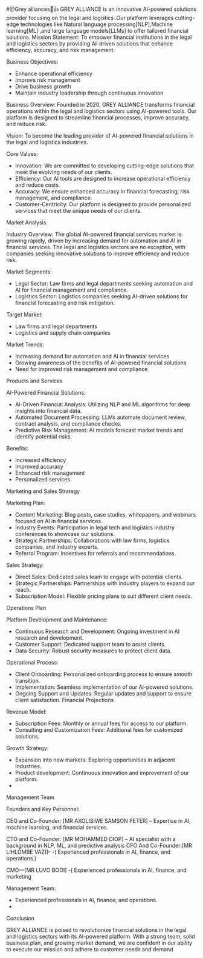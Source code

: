 #@Grey alliances💪👍
GREY ALLIANCE is an innovative  AI-powered solutions provider focusing on the legal and logistics .Our platform leverages cutting-edge technologies like Natural language processing[NLP],Machine learning[ML] ,and large language models[LLMs] to offer tailored financial solutions.
Mission Statement:
To empower financial institutions in the legal and logistics sectors by providing AI-driven solutions that enhance efficiency, accuracy, and risk management.

Business Objectives:

- Enhance operational efficiency
- Improve risk management
- Drive business growth
- Maintain industry leadership through continuous innovation


Business Overview:
Founded in 2020, GREY ALLIANCE transforms financial operations within the legal and logistics sectors using AI-powered tools. Our platform is designed to streamline financial processes, improve accuracy, and reduce risk.

Vision:
To become the leading provider of AI-powered financial solutions in the legal and logistics industries.

Core Values:

- Innovation: We are committed to developing cutting-edge solutions that meet the evolving needs of our clients.
- Efficiency: Our AI tools are designed to increase operational efficiency and reduce costs.
- Accuracy: We ensure enhanced accuracy in financial forecasting, risk management, and compliance.
- Customer-Centricity: Our platform is designed to provide personalized services that meet the unique needs of our clients.

 Market Analysis

Industry Overview:
The global AI-powered financial services market is growing rapidly, driven by increasing demand for automation and AI in financial services. The legal and logistics sectors are no exception, with companies seeking innovative solutions to improve efficiency and reduce risk.

Market Segments:

- Legal Sector: Law firms and legal departments seeking automation and AI for financial management and compliance.
- Logistics Sector: Logistics companies seeking AI-driven solutions for financial forecasting and risk mitigation.

Target Market:

- Law firms and legal departments
- Logistics and supply chain companies

Market Trends:

- Increasing demand for automation and AI in financial services
- Growing awareness of the benefits of AI-powered financial solutions
- Need for improved risk management and compliance

 Products and Services

AI-Powered Financial Solutions:

- AI-Driven Financial Analysis: Utilizing NLP and ML algorithms for deep insights into financial data.
- Automated Document Processing: LLMs automate document review, contract analysis, and compliance checks.
- Predictive Risk Management: AI models forecast market trends and identify potential risks.

Benefits:

- Increased efficiency
- Improved accuracy
- Enhanced risk management
- Personalized services

 Marketing and Sales Strategy

Marketing Plan:

- Content Marketing: Blog posts, case studies, whitepapers, and webinars focused on AI in financial services.
- Industry Events: Participation in legal tech and logistics industry conferences to showcase our solutions.
- Strategic Partnerships: Collaborations with law firms, logistics companies, and industry experts.
- Referral Program: Incentives for referrals and recommendations.

Sales Strategy:

- Direct Sales: Dedicated sales team to engage with potential clients.
- Strategic Partnerships: Partnerships with industry players to expand our reach.
- Subscription Model: Flexible pricing plans to suit different client needs.

 Operations Plan

Platform Development and Maintenance:

- Continuous Research and Development: Ongoing investment in AI research and development.
- Customer Support: Dedicated support team to assist clients.
- Data Security: Robust security measures to protect client data.

Operational Process:

- Client Onboarding: Personalized onboarding process to ensure smooth transition.
- Implementation: Seamless implementation of our AI-powered solutions.
- Ongoing Support and Updates: Regular updates and support to ensure client satisfaction.
 Financial Projections

Revenue Model:

- Subscription Fees: Monthly or annual fees for access to our platform.
- Consulting and Customization Fees: Additional fees for customized solutions.



Growth Strategy:

- Expansion into new markets: Exploring opportunities in adjacent industries.
- Product development: Continuous innovation and improvement of our platform.
- 
Management Team

Founders and Key Personnel:

CEO and Co-Founder: [MR AXOLISIWE SAMSON PETER] – Expertise in AI, machine learning, and financial services.

CTO and Co-Founder: [MR MOHAMMED DIOP] – AI specialist with a background in NLP, ML, and predictive analysis
CFO And Co-Founder:[MR LIHLOMBE VAZI]- -( Experienced professionals in AI, finance, and operations.)

  CMO—[MR LUVO BOOI] -( Experienced professionals in AI, finance, and marketing


Management Team:

- Experienced professionals in AI, finance, and operations.
- 
Conclusion

GREY ALLIANCE is poised to revolutionize financial solutions in the legal and logistics sectors with its AI-powered platform. With a strong team, solid business plan, and growing market demand, we are confident in our ability to execute our mission and adhere to customer needs and demand

